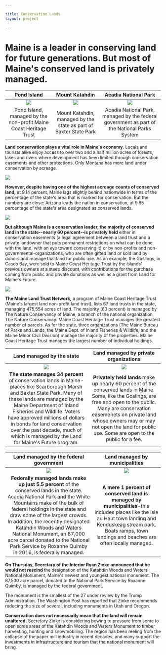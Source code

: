 ```yaml
---

title: Conservation Lands
layout: project

---
```


# Maine is a leader in conserving land for future generations. But most of Maine's conserved land is privately managed.

| Pond Island | Mount Katahdin | Acadia National Park |
|:---:|:---:|:---:|
| ![](pond_island.png)|![](katahdin.png)|![](acadia.png)|
|Pond Island, managed by the non-profit Maine Coast Heritage Trust|Mount Katahdin, managed by the state as part of Baxter State Park|Acadia National Park, managed by the federal government as part of the National Parks System|


**Land conservation plays a vital role in Maine's economy.** Locals and tourists alike enjoy access to over two and a half million acres of forests, lakes and rivers where development has been limited through conservation easements and other protections. Only Montana has more land under conservation by acreage.

![](bar_conservation_e0d9c4.png)

**However, despite having one of the highest acreage counts of conserved land,** at 9.14 percent, Maine lags slightly behind nationwide in terms of the percentage of the state's area that is marked for conservation. But the numbers are close: Arizona leads the nation in conservation, at 9.85 percentage of the state's area designated as conserved lands.

![](percentage_total_area_blue_e0d9c4.png)


**But although Maine is a conservation leader, the majority of conserved land in the state--nearly 60 percent--is privately held** either in conservation easements (a legal agreement between a land trust and a private landowner that puts permanent restrictions on what can be done with the land, with an eye toward conserving it) or by non-profits and non-governmental-organizations, who are often gifted land or sold land by donors and manage that land for public use. As an example, the Goslings, in Casco Bay, were sold to Maine Coast Heritage Trust by the islands' previous owners at a steep discount, with contributions for the purchase coming from public and private donations as well as a grant from Land for Maine's Future. 

![](all_lands_simplified_template_e0d9c4.png)

**The Maine Land Trust Network,** a program of Maine Coast Heritage Trust (Maine's largest land non-profit land trust), lists 67 land trusts in the state, managing 475,554 acres of land. The majority (63 percent) is managed by The Nature Conservancy of Maine, a branch of the national organization The Nature Conservancy. Maine Coast Heritage Trust manages the greatest number of parcels.
As for the state, three organizations (The Maine Bureau of Parks and Lands, the Maine Dept. of Inland Fisheries & Wildlife, and the Maine Minor Civil Division) manage the majority of the properties. Maine Coast Heritage Trust manages the largest number of individual holdings.

|Land managed by the state|Land managed by private organizations|
|:-------------------------:|:-------------------------:|
|![](state_highlighted_e0d9c4_375.png)|![](private_highlighted_e0d9c4_375.png)|
|**The state manages 34 percent** of conservation lands in Maine-places like Scarborough Marsh and Baxter State Park. Many of these lands are managed by the Maine Department of Inland Fisheries and Wildlife. Voters have approved millions of dollars in bonds for land conservation over the past decade, much of which is managed by the Land for Maine's Future program.|**Privately held lands** make up nearly 60 percent of the conserved lands in Maine. Some, like the Goslings, are free and open to the public. Many are conservation easemenets on private land whose owners may or may not open the land for public use. Some are open to the public for a fee.|


|Land managed by the federal government|Land managed by municipalities|
|:-------------------------:|:-------------------------:|
|![](federal_highlighted_e0d9c4_375.png)|![](municipal_highlighted_e0d9c4_375.png)|
|**Federally managed lands make up just 5.5 percent** of the conserved lands in the state. Acadia National Park and the White Mountains make of the bulk of federal holdings in the state and draw some of the largest crowds. In addition, the recently designated Katahdin Woods and Waters National Monument, an 87,000 acre parcel donated to the National Park Service by Roxanne Quimby in 2016, is federally managed.|**A mere 1 percent of conserved land is managed by municipalities**-this includes places like the Isle au Haut town landing and Kenduskeag stream park. Boats ramps, town landings and beaches are often locally managed.|

**On Thursday, Secretary of the Interior Ryan Zinke announced that he would not rescind** the designation of the Katahdin Woods and Waters National Monument, Maine's newest and youngest national monument. The 87,500 acre parcel, donated to the National Park Service by Roxanne Quimby, is managed by the federal government.

The monument is the smallest of the 27 under review by the Trump Administration. The Washington Post has reported that Zinke recommends reducing the size of several, including monuments in Utah and Oregon.

**Conservation does not necessarily mean that the land will remain unaltered.** Secretary Zinke is considering bowing to pressure from some to open some areas of the Katahdin Woods and Waters Monument to timber harvesting, hunting and snowmobiling. The region has been reeling from the collapse of the paper mill industry in recent decades, and many support the investments in infrastructure and tourism that the national monument will bring.


